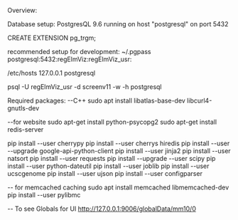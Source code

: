 Overview:


Database setup:
PostgresQL 9.6 running on host "postgresql" on port 5432

CREATE EXTENSION pg_trgm;

recommended setup for development:
~/.pgpass
postgresql:5432:regElmViz:regElmViz_usr:<password>

/etc/hosts
127.0.0.1   postgresql

psql -U regElmViz_usr -d screenv11 -w -h postgresql

Required packages:
--C++
sudo apt install libatlas-base-dev  libcurl4-gnutls-dev

--for website
sudo apt-get install python-psycopg2
sudo apt-get install redis-server

pip install --user cherrypy
pip install --user cherrys hiredis
pip install --user  --upgrade google-api-python-client
pip install --user  jinja2
pip install --user  natsort
pip install --user  requests
pip install --upgrade --user scipy
pip install --user python-dateutil
pip install --user joblib
pip install --user ucscgenome
pip install --user ujson
pip install --user configparser

-- for memcached caching
sudo apt install memcached libmemcached-dev
pip install --user pylibmc

-- To see Globals for UI
http://127.0.0.1:9006/globalData/mm10/0
